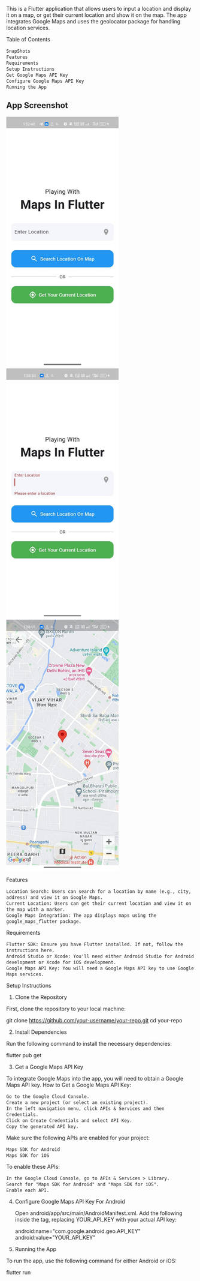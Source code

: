 This is a Flutter application that allows users to input a location and display it on a map, or get their current location and show it on the map. The app integrates Google Maps and uses the geolocator package for handling location services.

Table of Contents

    SnapShots
    Features
    Requirements
    Setup Instructions
    Get Google Maps API Key
    Configure Google Maps API Key
    Running the App


## App Screenshot
<img src="assets/1.jpg"  width="300"/>
<img src="assets/2.jpg"  width="300"/>
<img src="assets/3.jpg"  width="300"/>

Features

    Location Search: Users can search for a location by name (e.g., city, address) and view it on Google Maps.
    Current Location: Users can get their current location and view it on the map with a marker.
    Google Maps Integration: The app displays maps using the google_maps_flutter package.

Requirements

    Flutter SDK: Ensure you have Flutter installed. If not, follow the instructions here.
    Android Studio or Xcode: You'll need either Android Studio for Android development or Xcode for iOS development.
    Google Maps API Key: You will need a Google Maps API key to use Google Maps services.

Setup Instructions

1. Clone the Repository

First, clone the repository to your local machine:

git clone https://github.com/your-username/your-repo.git
cd your-repo

2. Install Dependencies

Run the following command to install the necessary dependencies:

flutter pub get

3. Get a Google Maps API Key

To integrate Google Maps into the app, you will need to obtain a Google Maps API key.
How to Get a Google Maps API Key:

    Go to the Google Cloud Console.
    Create a new project (or select an existing project).
    In the left navigation menu, click APIs & Services and then Credentials.
    Click on Create Credentials and select API Key.
    Copy the generated API key.


Make sure the following APIs are enabled for your project:

    Maps SDK for Android
    Maps SDK for iOS

To enable these APIs:

    In the Google Cloud Console, go to APIs & Services > Library.
    Search for "Maps SDK for Android" and "Maps SDK for iOS".
    Enable each API.

4. Configure Google Maps API Key
For Android

    Open android/app/src/main/AndroidManifest.xml.
    Add the following inside the <application> tag, replacing YOUR_API_KEY with your actual API key:
     
    android:name="com.google.android.geo.API_KEY"
     android:value="YOUR_API_KEY"

5. Running the App

To run the app, use the following command for either Android or iOS:

flutter run
